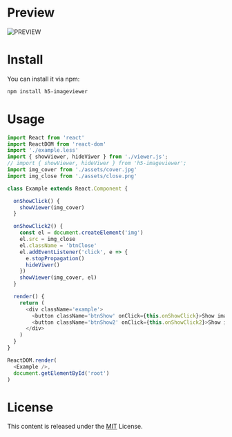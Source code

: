 # Preview
![PREVIEW](https://github.com/TUBB/h5-imageviewer/blob/master/art/preview.gif)

# Install

You can install it via npm:

```html
npm install h5-imageviewer
```

# Usage

```js
import React from 'react'
import ReactDOM from 'react-dom'
import './example.less'
import { showViewer, hideViwer } from './viewer.js';
// import { showViewer, hideViwer } from 'h5-imageviewer';
import img_cover from './assets/cover.jpg'
import img_close from './assets/close.png'

class Example extends React.Component {

  onShowClick() {
    showViewer(img_cover)
  }

  onShowClick2() {
    const el = document.createElement('img')
    el.src = img_close
    el.className = 'btnClose'
    el.addEventListener('click', e => {
      e.stopPropagation()
      hideViwer()
    })
    showViewer(img_cover, el)
  }

  render() {
    return (
      <div className='example'>
        <button className='btnShow' onClick={this.onShowClick}>Show image</button>
        <button className='btnShow2' onClick={this.onShowClick2}>Show image with close button</button>
      </div>
    )
  }
}

ReactDOM.render(
  <Example />,
  document.getElementById('root')
)
```


# License
This content is released under the [MIT](http://opensource.org/licenses/MIT) License.
